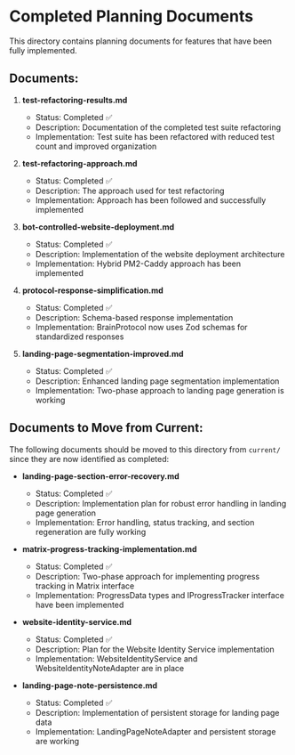 # Completed Planning Documents

This directory contains planning documents for features that have been fully implemented.

## Documents:

1. **test-refactoring-results.md**
   - Status: Completed ✅
   - Description: Documentation of the completed test suite refactoring
   - Implementation: Test suite has been refactored with reduced test count and improved organization

2. **test-refactoring-approach.md**
   - Status: Completed ✅
   - Description: The approach used for test refactoring
   - Implementation: Approach has been followed and successfully implemented

3. **bot-controlled-website-deployment.md**
   - Status: Completed ✅
   - Description: Implementation of the website deployment architecture
   - Implementation: Hybrid PM2-Caddy approach has been implemented

4. **protocol-response-simplification.md**
   - Status: Completed ✅
   - Description: Schema-based response implementation
   - Implementation: BrainProtocol now uses Zod schemas for standardized responses

5. **landing-page-segmentation-improved.md**
   - Status: Completed ✅
   - Description: Enhanced landing page segmentation implementation
   - Implementation: Two-phase approach to landing page generation is working

## Documents to Move from Current:

The following documents should be moved to this directory from `current/` since they are now identified as completed:

- **landing-page-section-error-recovery.md**
  - Status: Completed ✅
  - Description: Implementation plan for robust error handling in landing page generation
  - Implementation: Error handling, status tracking, and section regeneration are fully working

- **matrix-progress-tracking-implementation.md**
  - Status: Completed ✅
  - Description: Two-phase approach for implementing progress tracking in Matrix interface
  - Implementation: ProgressData types and IProgressTracker interface have been implemented

- **website-identity-service.md**
  - Status: Completed ✅
  - Description: Plan for the Website Identity Service implementation
  - Implementation: WebsiteIdentityService and WebsiteIdentityNoteAdapter are in place

- **landing-page-note-persistence.md**
  - Status: Completed ✅
  - Description: Implementation of persistent storage for landing page data
  - Implementation: LandingPageNoteAdapter and persistent storage are working